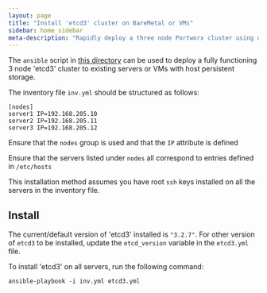 ```yaml
---
layout: page
title: "Install 'etcd3' cluster on BareMetal or VMs"
sidebar: home_sidebar
meta-description: "Rapidly deploy a three node Portworx cluster using our Ansible playbooks, find out how here!"
---
```


The `ansible` script in [this directory](https://github.com/portworx/px-docs/tree/gh-pages/etcd/ansible) can be used to deploy a 
fully functioning 3 node 'etcd3' cluster to existing servers or VMs with host persistent storage.

The inventory file `inv.yml` should be structured as follows:

```
[nodes]
server1 IP=192.168.205.10
server2 IP=192.168.205.11
server3 IP=192.168.205.12
```

Ensure that the `nodes` group is used and that the `IP` attribute is defined

Ensure that the servers listed under `nodes` all correspond to entries defined in `/etc/hosts`

This installation method assumes you have root `ssh` keys installed on all the servers in the inventory file.

## Install

The current/default version of 'etcd3' installed is `"3.2.7"`.
For other version of `etcd3` to be installed, update the `etcd_version` variable 
in the `etcd3.yml` file.

To install 'etcd3' on all servers, run the following command:

```
ansible-playbook -i inv.yml etcd3.yml
```
